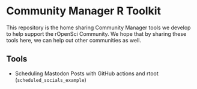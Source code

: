 # Community Manager R Toolkit

This repository is the home sharing Community Manager tools we develop to help
support the rOpenSci Community. We hope that by sharing these tools here, we can
help out other communities as well. 

## Tools

- Scheduling Mastodon Posts with GitHub actions and rtoot (`scheduled_socials_example`)
